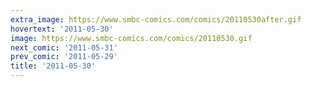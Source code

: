 ```yaml
---
extra_image: https://www.smbc-comics.com/comics/20110530after.gif
hovertext: '2011-05-30'
image: https://www.smbc-comics.com/comics/20110530.gif
next_comic: '2011-05-31'
prev_comic: '2011-05-29'
title: '2011-05-30'
---
```


